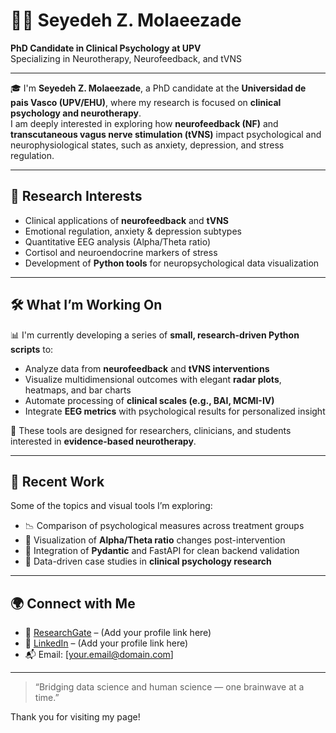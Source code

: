# 👩‍🔬 Seyedeh Z. Molaeezade
**PhD Candidate in Clinical Psychology at UPV**  
Specializing in Neurotherapy, Neurofeedback, and tVNS

---

🎓 I'm **Seyedeh Z. Molaeezade**, a PhD candidate at the **Universidad de pais Vasco (UPV/EHU)**, where my research is focused on **clinical psychology and neurotherapy**.  
I am deeply interested in exploring how **neurofeedback (NF)** and **transcutaneous vagus nerve stimulation (tVNS)** impact psychological and neurophysiological states, such as anxiety, depression, and stress regulation.

---

## 🧠 Research Interests
- Clinical applications of **neurofeedback** and **tVNS**
- Emotional regulation, anxiety & depression subtypes
- Quantitative EEG analysis (Alpha/Theta ratio)
- Cortisol and neuroendocrine markers of stress
- Development of **Python tools** for neuropsychological data visualization

---

## 🛠️ What I’m Working On

📊 I'm currently developing a series of **small, research-driven Python scripts** to:
- Analyze data from **neurofeedback** and **tVNS interventions**
- Visualize multidimensional outcomes with elegant **radar plots**, heatmaps, and bar charts
- Automate processing of **clinical scales (e.g., BAI, MCMI-IV)**  
- Integrate **EEG metrics** with psychological results for personalized insight

🧪 These tools are designed for researchers, clinicians, and students interested in **evidence-based neurotherapy**.

---

## 🧬 Recent Work

Some of the topics and visual tools I’m exploring:
- 📉 Comparison of psychological measures across treatment groups
- 🧠 Visualization of **Alpha/Theta ratio** changes post-intervention
- 📘 Integration of **Pydantic** and FastAPI for clean backend validation
- 🧪 Data-driven case studies in **clinical psychology research**

---

## 🌍 Connect with Me

- 🔬 [ResearchGate](https://www.researchgate.net/) – (Add your profile link here)
- 💼 [LinkedIn](https://linkedin.com/) – (Add your profile link here)
- 📬 Email: [your.email@domain.com]

---

> “Bridging data science and human science — one brainwave at a time.”

Thank you for visiting my page!
